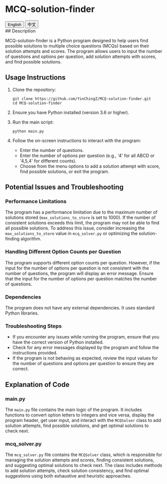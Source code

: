 # MCQ-solution-finder

<div id="language-toggle">
  <button onclick="toggleLanguage('en')">English</button>
  <button onclick="toggleLanguage('zh')">中文</button>
</div>

<div id="content-en" class="language-content">
  ## Description

  MCQ-solution-finder is a Python program designed to help users find possible solutions to multiple choice questions (MCQs) based on their solution attempts and scores. The program allows users to input the number of questions and options per question, add solution attempts with scores, and find possible solutions.

  ## Usage Instructions

  1. Clone the repository:
     ```
     git clone https://github.com/YinChingZ/MCQ-solution-finder.git
     cd MCQ-solution-finder
     ```

  2. Ensure you have Python installed (version 3.6 or higher).

  3. Run the main script:
     ```
     python main.py
     ```

  4. Follow the on-screen instructions to interact with the program:
     - Enter the number of questions.
     - Enter the number of options per question (e.g., '4' for all ABCD or '4,5,4' for different counts).
     - Choose from the menu options to add a solution attempt with score, find possible solutions, or exit the program.

  ## Potential Issues and Troubleshooting

  ### Performance Limitations

  The program has a performance limitation due to the maximum number of solutions stored (`max_solutions_to_store` is set to 1000). If the number of consistent solutions exceeds this limit, the program may not be able to find all possible solutions. To address this issue, consider increasing the `max_solutions_to_store` value in `mcq_solver.py` or optimizing the solution-finding algorithm.

  ### Handling Different Option Counts per Question

  The program supports different option counts per question. However, if the input for the number of options per question is not consistent with the number of questions, the program will display an error message. Ensure that the input for the number of options per question matches the number of questions.

  ### Dependencies

  The program does not have any external dependencies. It uses standard Python libraries.

  ### Troubleshooting Steps

  - If you encounter any issues while running the program, ensure that you have the correct version of Python installed.
  - Check for any error messages displayed by the program and follow the instructions provided.
  - If the program is not behaving as expected, review the input values for the number of questions and options per question to ensure they are correct.

  ## Explanation of Code

  ### main.py

  The `main.py` file contains the main logic of the program. It includes functions to convert option letters to integers and vice versa, display the program header, get user input, and interact with the `MCQSolver` class to add solution attempts, find possible solutions, and get optimal solutions to check next.

  ### mcq_solver.py

  The `mcq_solver.py` file contains the `MCQSolver` class, which is responsible for managing the solution attempts and scores, finding consistent solutions, and suggesting optimal solutions to check next. The class includes methods to add solution attempts, check solution consistency, and find optimal suggestions using both exhaustive and heuristic approaches.

</div>

<div id="content-zh" class="language-content" style="display:none;">
  ## 描述

  MCQ-solution-finder 是一个 Python 程序，旨在帮助用户根据他们的解答尝试和得分找到多项选择题（MCQ）的可能解答。该程序允许用户输入问题数量和每个问题的选项数量，添加带有得分的解答尝试，并找到可能的解答。

  ## 使用说明

  1. 克隆仓库：
     ```
     git clone https://github.com/YinChingZ/MCQ-solution-finder.git
     cd MCQ-solution-finder
     ```

  2. 确保您已安装 Python（版本 3.6 或更高）。

  3. 运行主脚本：
     ```
     python main.py
     ```

  4. 按照屏幕上的说明与程序交互：
     - 输入问题数量。
     - 输入每个问题的选项数量（例如，'4' 表示所有问题都有 ABCD 选项，或 '4,5,4' 表示不同问题有不同数量的选项）。
     - 从菜单选项中选择添加带有得分的解答尝试、查找可能的解答或退出程序。

  ## 潜在问题和故障排除

  ### 性能限制

  该程序由于存储的最大解答数量（`max_solutions_to_store` 设置为 1000）而存在性能限制。如果一致解答的数量超过此限制，程序可能无法找到所有可能的解答。为了解决此问题，可以考虑增加 `mcq_solver.py` 中的 `max_solutions_to_store` 值或优化解答查找算法。

  ### 处理每个问题的不同选项数量

  该程序支持每个问题的不同选项数量。但是，如果每个问题的选项数量输入与问题数量不一致，程序将显示错误消息。确保每个问题的选项数量输入与问题数量匹配。

  ### 依赖关系

  该程序没有任何外部依赖。它使用标准的 Python 库。

  ### 故障排除步骤

  - 如果在运行程序时遇到任何问题，请确保已安装正确版本的 Python。
  - 检查程序显示的任何错误消息并按照提供的说明进行操作。
  - 如果程序未按预期运行，请检查问题数量和每个问题的选项数量的输入值，以确保它们是正确的。

  ## 代码解释

  ### main.py

  `main.py` 文件包含程序的主要逻辑。它包括将选项字母转换为整数及其反向转换的函数，显示程序头部，获取用户输入，并与 `MCQSolver` 类交互以添加解答尝试、查找可能的解答以及获取下一个要检查的最佳解答。

  ### mcq_solver.py

  `mcq_solver.py` 文件包含 `MCQSolver` 类，该类负责管理解答尝试和得分，查找一致的解答，并建议下一个要检查的最佳解答。该类包括添加解答尝试、检查解答一致性以及使用穷举和启发式方法查找最佳建议的方法。

</div>

<script>
  function toggleLanguage(language) {
    var enContent = document.getElementById('content-en');
    var zhContent = document.getElementById('content-zh');
    if (language === 'en') {
      enContent.style.display = 'block';
      zhContent.style.display = 'none';
    } else {
      enContent.style.display = 'none';
      zhContent.style.display = 'block';
    }
  }
</script>
